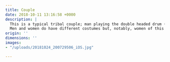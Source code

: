 ```yaml
---
title: Couple
date: 2018-10-11 13:16:58 +0000
description: |
  This is a typical tribal couple; man playing the double headed drum (dhol) and the woman with a bamboo stick in her hand to dance with it to the tunes of the drum. Men decorate themselves with bison horns on their heads to exhibiting their masculinity. Men wear robust jewelry whereas women adorn cowry shelled jewelry, which jingles along their dances.
  Men and women do have different costumes but, notably, women of this tribe also do not cover the upper part of their body.
origin: ''
dimensions: ''
images:
- "/uploads/20181024_200729506_iOS.jpg"

---
```

